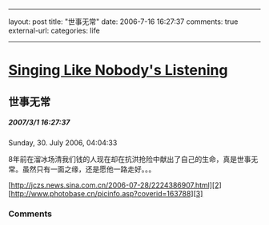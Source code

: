 
---
layout: post
title: "&#19990;&#20107;&#26080;&#24120;"
date: 2006-7-16 16:27:37
comments: true
external-url: 
categories: life

---

				
# [Singing Like Nobody's Listening][1]

   [1]: index.html

## 世事无常

##### 2007/3/1 16:27:37

Sunday, 30. July 2006, 04:04:33

  


  


8年前在溜冰场清我们钱的人现在却在抗洪抢险中献出了自己的生命，真是世事无常。虽然只有一面之缘，还是愿他一路走好。。。  
  
[http://jczs.news.sina.com.cn/2006-07-28/2224386907.html][2]  
[http://www.photobase.cn/picinfo.asp?coverid=163788][3]

   [2]: http://jczs.news.sina.com.cn/2006-07-28/2224386907.html
   [3]: http://www.photobase.cn/picinfo.asp?coverid=163788

### Comments